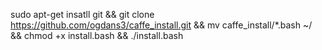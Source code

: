 sudo apt-get insatll git && git clone https://github.com/ogdans3/caffe_install.git && mv caffe_install/*.bash ~/ && chmod +x install.bash && ./install.bash